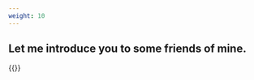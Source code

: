 ```yaml
---
weight: 10
---
```






## Let me introduce you to some friends of mine.

{{<friend name="苹果乐园" url="https://ringomaziwa.github.io/Ringomaziwa-github-io/" logo="" word="鱼之家">}}
